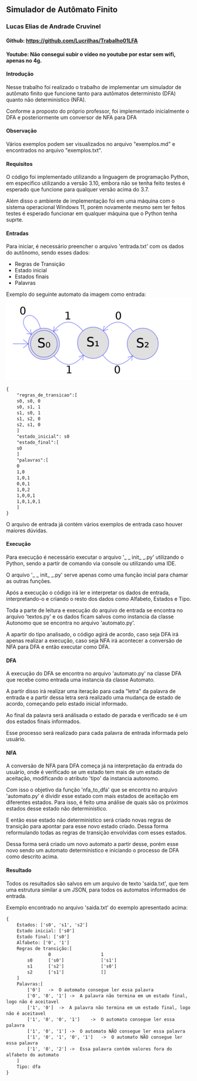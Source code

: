## Simulador de Autômato Finito

### Lucas Elias de Andrade Cruvinel
#### Github: https://github.com/Lucrilhas/Trabalho01LFA
#### Youtube: Não consegui subir o vídeo no youtube por estar sem wifi, apenas no 4g.

#### Introdução
Nesse trabalho foi realizado o trabalho de implementar um simulador de autômato 
finito que funcione tanto para autômatos deterministo (DFA) quanto não deterministico (NFA).

Conforme a proposto do próprio professor, foi implementado inicialmente o DFA e 
posteriormente um conversor de NFA para DFA

#### Observação
Vários exemplos podem ser visualizados no arquivo "exemplos.md" e encontrados no arquivo "exemplos.txt".

#### Requisitos
O código foi implementado utilizando a linguagem de programação Python, em especifico utilizando
a versão 3.10, embora não se tenha feito testes é esperado que funcione para qualquer versão
acima do 3.7. 

Além disso o ambiente de implementação foi em uma máquina com o sistema operacional
Windows 11, porém novamente mesmo sem ter feitos testes é esperado funcionar em qualquer máquina
que o Python tenha suprte.

#### Entradas
Para iniciar, é necessário preencher o arquivo 'entrada.txt' com os dados do autônomo,
sendo esses dados:

* Regras de Transição
* Estado inicial
* Estados finais
* Palavras

Exemplo do seguinte automato da imagem como entrada:
![Exemplo DFA](imgs/exemplo_dfa.png)

```
{
    "regras_de_transicao":[
    s0, s0, 0
    s0, s1, 1
    s1, s0, 1
    s1, s2, 0
    s2, s1, 0
    ]
    "estado_inicial": s0
    "estado_final":[
    s0
    ]
    "palavras":[
    0
    1,0
    1,0,1
    0,0,1
    1,0,2
    1,0,0,1
    1,0,1,0,1
    ]
}
```
O arquivo de entrada já contém vários exemplos de entrada caso houver maiores dúvidas.

#### Execução

Para execução é necessário executar o arquivo '_ _ init_ _.py' utilizando o Python, sendo
a partir de comando via console ou utilizando uma IDE.

O arquivo '_ _ init_ _.py' serve apenas como uma função incial para chamar as outras funções.

Após a execução o código irá ler e interpretar os dados de entrada, interpretando-o e 
criando o resto dos dados como Alfabeto, Estados e Tipo.

Toda a parte de leitura e execução do arquivo de entrada se encontra no arquivo 'textos.py' e
os dados ficam salvos como instancia da classe Autonomo que se encontra no arquivo 'automato.py'.

A apartir do tipo analisado, o código agirá de acordo, caso seja DFA irá apenas realizar a execução,
caso seja NFA irá acontecer a conversão de NFA para DFA e então executar como DFA.

#### DFA

A execução do DFA se encontra no arquivo 'automato.py' na classe DFA que recebe como entrada uma
instancia da classe Automato.

A partir disso irá realizar uma iteração para cada "letra" da palavra de entrada e a partir dessa
letra será realizado uma mudança de estado de acordo, começando pelo estado inicial informado.

Ao final da palavra será análisada o estado de parada e verificado se é um dos estados finais informados.

Esse processo será realizado para cada palavra de entrada informada pelo usuário.

#### NFA

A conversão de NFA para DFA começa já na interpretação da entrada do usuário, onde é
verificado se um estado tem mais de um estado de aceitação, modificando o atributo 'tipo'
da instancia autonomo.

Com isso o objetivo da função 'nfa_to_dfa' que se encontra no arquivo 'automato.py' é dividir esse estado
com mais estados de aceitação em diferentes estados. Para isso, é feito uma análise de quais são os 
próximos estados desse estado não deterministico.

E então esse estado não deterministico será criado novas regras de transição para apontar para esse novo
estado criado. Dessa forma reformulando todas as regras de transição envolvidas com esses estados.

Dessa forma será criado um novo automato a partir desse, porém esse novo sendo um automato deterministico
e iniciando o processo de DFA como descrito acima.

#### Resultado

Todos os resultados são salvos em um arquivo de texto 'saida.txt', que tem uma estrutura similar
a um JSON, para todos os automatos informados de entrada.

Exemplo encontrado no arquivo 'saida.txt' do exemplo apresentado acima:
```
{
	Estados: ['s0', 's1', 's2']
	Estado inicial: ['s0']
	Estado final: ['s0']
	Alfabeto: ['0', '1']
	Regras de transição:[
				0					1					
		s0		['s0']				['s1']				
		s1		['s2']				['s0']				
		s2		['s1']				[]				
	]
	Palavras:[
		['0']	->	O automato consegue ler essa palavra
		['0', '0', '1']	->	A palavra não termina em um estado final, logo não é aceitavel
		['1', '0']	->	A palavra não termina em um estado final, logo não é aceitavel
		['1', '0', '0', '1']	->	O automato consegue ler essa palavra
		['1', '0', '1']	->	O automato NÃO consegue ler essa palavra
		['1', '0', '1', '0', '1']	->	O automato NÃO consegue ler essa palavra
		['1', '0', '2']	->	Essa palavra contém valores fora do alfabeto do automato
	]
	Tipo: dfa
}
```